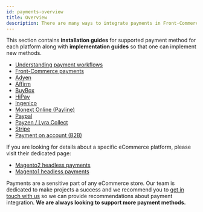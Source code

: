 ```yaml
---
id: payments-overview
title: Overview
description: There are many ways to integrate payments in Front-Commerce. We support different payment workflows, payment modules from different platforms (Magento2 …) and Front-Commerce can also process payments itself with Front-Commerce payment modules. In this section, you will learn how payments can be added to an application.
---
```


This section contains **installation guides** for supported payment method for each platform along with **implementation guides** so that one can implement new methods.

- [Understanding payment workflows](/docs/advanced/payments/payment-workflows.html)
- [Front-Commerce payments](/docs/advanced/payments/front-commerce-payments.html)
- [Adyen](/docs/advanced/payments/adyen.html)
- [Affirm](/docs/advanced/payments/affirm.html)
- [BuyBox](/docs/advanced/payments/buybox.html)
- [HiPay](/docs/advanced/payments/hipay.html)
- [Ingenico](/docs/advanced/payments/ingenico.html)
- [Monext Online (Payline)](/docs/advanced/payments/payline.html)
- [Paypal](/docs/advanced/payments/paypal.html)
- [Payzen / Lyra Collect](/docs/advanced/payments/payzen.html)
- [Stripe](/docs/advanced/payments/stripe.html)
- [Payment on account (B2B)](/docs/advanced/payments/payment-on-account.html)

If you are looking for details about a specific eCommerce platform, please visit their dedicated page:

- [Magento2 headless payments](/docs/magento2/headless-payments.html)
- [Magento1 headless payments](/docs/magento1/headless-payments.html)

Payments are a sensitive part of any eCommerce store. Our team is dedicated to make projects a success and we recommend you to <span class="intercom-launcher">[get in touch with us](mailto:hello@front-commerce.com)</span> so we can provide recommendations about payment integration. **We are always looking to support more payment methods.**
